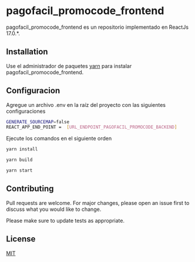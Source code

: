 # pagofacil_promocode_frontend

pagofacil_promocode_frontend es un repositorio implementado en ReactJs 17.0.*.

## Installation

Use el administrador de paquetes  [yarn](https://yarnpkg.com/getting-started/install) para instalar pagofacil_promocode_frontend.


## Configuracion

Agregue un archivo .env en la raíz del proyecto con las siguientes configuraciones

```sh
GENERATE_SOURCEMAP=false
REACT_APP_END_POINT =  [URL_ENDPOINT_PAGOFACIL_PROMOCODE_BACKEND]
```


Ejecute los comandos en el siguiente orden
```bash
yarn install
```

```bash
yarn build
```

```bash
yarn start
```




## Contributing
Pull requests are welcome. For major changes, please open an issue first to discuss what you would like to change.

Please make sure to update tests as appropriate.

## License
[MIT](https://choosealicense.com/licenses/mit/)

